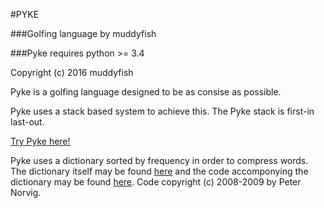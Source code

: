 #PYKE

###Golfing language by muddyfish

###Pyke requires python >= 3.4

Copyright (c) 2016 muddyfish

Pyke is a golfing language designed to be as consise as possible.

Pyke uses a stack based system to achieve this. The Pyke stack is first-in last-out.



[Try Pyke here!](http://pyke.catbus.co.uk/)

Pyke uses a dictionary sorted by frequency in order to compress words. The dictionary itself may be found [here](http://norvig.com/ngrams/count_1w.txt) and the code accomponying the dictionary may be found [here](http://norvig.com/ngrams/). Code copyright (c) 2008-2009 by Peter Norvig.
